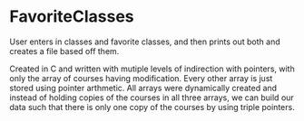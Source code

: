 # FavoriteClasses
 User enters in classes and favorite classes, and then prints out both and creates a file based off them. 
 
Created in C and written with mutiple levels of indirection with pointers, with only the array of courses having modification. Every other array is just stored using pointer arthmetic. All arrays were dynamically created and instead of holding copies of the courses in all three arrays, we can build our data such that there is only one copy of the courses by using triple
pointers.
